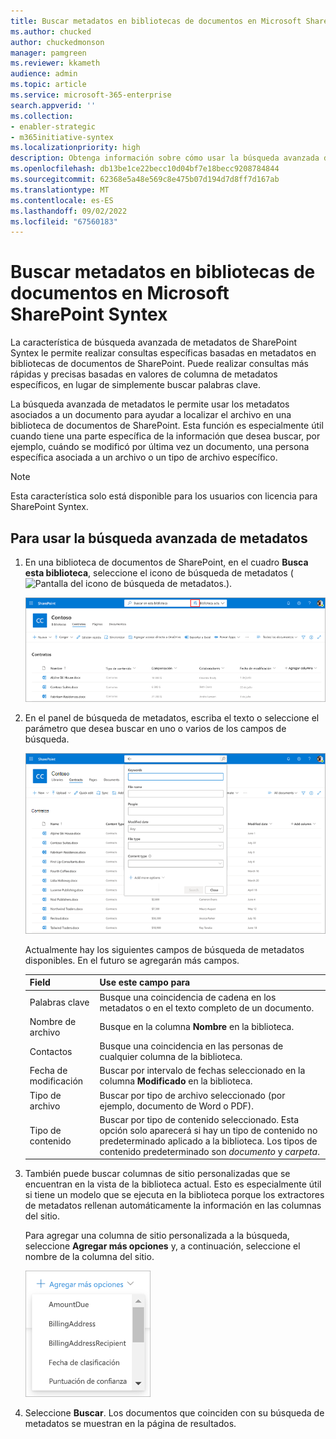 ```yaml
---
title: Buscar metadatos en bibliotecas de documentos en Microsoft SharePoint Syntex
ms.author: chucked
author: chuckedmonson
manager: pamgreen
ms.reviewer: kkameth
audience: admin
ms.topic: article
ms.service: microsoft-365-enterprise
search.appverid: ''
ms.collection:
- enabler-strategic
- m365initiative-syntex
ms.localizationpriority: high
description: Obtenga información sobre cómo usar la búsqueda avanzada de metadatos y la búsqueda de columnas de sitio personalizadas para buscar elementos en bibliotecas de documentos de SharePoint con SharePoint Syntex.
ms.openlocfilehash: db13be1ce22becc10d04bf7e18becc9208784844
ms.sourcegitcommit: 62368e5a48e569c8e475b07d194d7d8ff7d167ab
ms.translationtype: MT
ms.contentlocale: es-ES
ms.lasthandoff: 09/02/2022
ms.locfileid: "67560183"
---
```

# <a name="search-for-metadata-in-document-libraries-in-microsoft-sharepoint-syntex"></a>Buscar metadatos en bibliotecas de documentos en Microsoft SharePoint Syntex

La característica de búsqueda avanzada de metadatos de SharePoint Syntex le permite realizar consultas específicas basadas en metadatos en bibliotecas de documentos de SharePoint. Puede realizar consultas más rápidas y precisas basadas en valores de columna de metadatos específicos, en lugar de simplemente buscar palabras clave.

La búsqueda avanzada de metadatos le permite usar los metadatos asociados a un documento para ayudar a localizar el archivo en una biblioteca de documentos de SharePoint. Esta función es especialmente útil cuando tiene una parte específica de la información que desea buscar, por ejemplo, cuándo se modificó por última vez un documento, una persona específica asociada a un archivo o un tipo de archivo específico.

> [!NOTE]
> Esta característica solo está disponible para los usuarios con licencia para SharePoint Syntex. 

## <a name="to-use-advanced-metadata-search"></a>Para usar la búsqueda avanzada de metadatos

1. En una biblioteca de documentos de SharePoint, en el cuadro **Busca esta biblioteca**, seleccione el icono de búsqueda de metadatos (![Pantalla del icono de búsqueda de metadatos.](../media/content-understanding/metadata-search-icon.png)).

    ![Captura de pantalla de una página de biblioteca de documentos que muestra el cuadro de búsqueda con el icono de búsqueda de metadatos resaltado.](../media/content-understanding/metadata-search-box.png)

2. En el panel de búsqueda de metadatos, escriba el texto o seleccione el parámetro que desea buscar en uno o varios de los campos de búsqueda.

    ![Captura de pantalla de una página de biblioteca de documentos que muestra el panel de búsqueda de metadatos.](../media/content-understanding/metadata-search-pane.png)

   Actualmente hay los siguientes campos de búsqueda de metadatos disponibles. En el futuro se agregarán más campos.

   |Field    |Use este campo para  |
   |---------|---------|
   |Palabras clave |Busque una coincidencia de cadena en los metadatos o en el texto completo de un documento. |
   |Nombre de archivo     |Busque en la columna **Nombre** en la biblioteca.          |
   |Contactos   |Busque una coincidencia en las personas de cualquier columna de la biblioteca.   |
   |Fecha de modificación |Buscar por intervalo de fechas seleccionado en la columna **Modificado** en la biblioteca.         |
   |Tipo de archivo     |Buscar por tipo de archivo seleccionado (por ejemplo, documento de Word o PDF).        |
   |Tipo de contenido  |Buscar por tipo de contenido seleccionado. Esta opción solo aparecerá si hay un tipo de contenido no predeterminado aplicado a la biblioteca. Los tipos de contenido predeterminado son *documento* y *carpeta*.        |

3. También puede buscar columnas de sitio personalizadas que se encuentran en la vista de la biblioteca actual. Esto es especialmente útil si tiene un modelo que se ejecuta en la biblioteca porque los extractores de metadatos rellenan automáticamente la información en las columnas del sitio.  

    Para agregar una columna de sitio personalizada a la búsqueda, seleccione **Agregar más opciones** y, a continuación, seleccione el nombre de la columna del sitio.

    ![Captura de pantalla del menú Agregar más opciones en el panel de búsqueda de metadatos.](../media/content-understanding/metadata-search-add-more-options.png)

4. Seleccione **Buscar**. Los documentos que coinciden con su búsqueda de metadatos se muestran en la página de resultados. 
